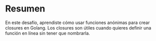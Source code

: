 # Resumen

En este desafío, aprendiste cómo usar funciones anónimas para crear closures en Golang. Los closures son útiles cuando quieres definir una función en línea sin tener que nombrarla.
